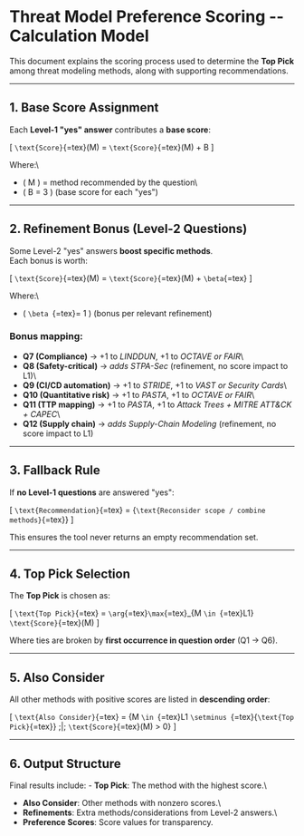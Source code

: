 # Threat Model Preference Scoring -- Calculation Model

This document explains the scoring process used to determine the **Top
Pick** among threat modeling methods, along with supporting
recommendations.

------------------------------------------------------------------------

## 1. Base Score Assignment

Each **Level-1 "yes" answer** contributes a **base score**:

\[ `\text{Score}`{=tex}(M) = `\text{Score}`{=tex}(M) + B \]

Where:\
- ( M ) = method recommended by the question\
- ( B = 3 ) (base score for each "yes")

------------------------------------------------------------------------

## 2. Refinement Bonus (Level-2 Questions)

Some Level-2 "yes" answers **boost specific methods**.\
Each bonus is worth:

\[ `\text{Score}`{=tex}(M) = `\text{Score}`{=tex}(M) + `\beta`{=tex} \]

Where:\
- ( `\beta `{=tex}= 1 ) (bonus per relevant refinement)

### Bonus mapping:

-   **Q7 (Compliance)** → +1 to *LINDDUN*, +1 to *OCTAVE or FAIR*\
-   **Q8 (Safety-critical)** → *adds STPA-Sec* (refinement, no score
    impact to L1)\
-   **Q9 (CI/CD automation)** → +1 to *STRIDE*, +1 to *VAST or Security
    Cards*\
-   **Q10 (Quantitative risk)** → +1 to *PASTA*, +1 to *OCTAVE or FAIR*\
-   **Q11 (TTP mapping)** → +1 to *PASTA*, +1 to *Attack Trees + MITRE
    ATT&CK + CAPEC*\
-   **Q12 (Supply chain)** → *adds Supply-Chain Modeling* (refinement,
    no score impact to L1)

------------------------------------------------------------------------

## 3. Fallback Rule

If **no Level-1 questions** are answered "yes":

\[ `\text{Recommendation}`{=tex} =
{`\text{Reconsider scope / combine methods}`{=tex}} \]

This ensures the tool never returns an empty recommendation set.

------------------------------------------------------------------------

## 4. Top Pick Selection

The **Top Pick** is chosen as:

\[ `\text{Top Pick}`{=tex} = `\arg`{=tex}`\max`{=tex}\_{M
`\in `{=tex}L1} `\text{Score}`{=tex}(M) \]

Where ties are broken by **first occurrence in question order** (Q1 →
Q6).

------------------------------------------------------------------------

## 5. Also Consider

All other methods with positive scores are listed in **descending
order**:

\[ `\text{Also Consider}`{=tex} = {M `\in `{=tex}L1
`\setminus `{=tex}{`\text{Top Pick}`{=tex}} ;\|; `\text{Score}`{=tex}(M)
\> 0} \]

------------------------------------------------------------------------

## 6. Output Structure

Final results include: - **Top Pick**: The method with the highest
score.\
- **Also Consider**: Other methods with nonzero scores.\
- **Refinements**: Extra methods/considerations from Level-2 answers.\
- **Preference Scores**: Score values for transparency.
